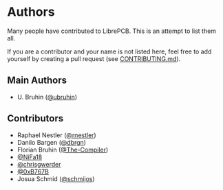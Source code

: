 # Authors

Many people have contributed to LibrePCB. This is an attempt to list them all.

If you are a contributor and your name is not listed here, feel free to add
yourself by creating a pull request (see [CONTRIBUTING.md](CONTRIBUTING.md)).

## Main Authors
- U. Bruhin ([@ubruhin](https://github.com/))

## Contributors
- Raphael Nestler ([@rnestler](https://github.com/rnestler))
- Danilo Bargen ([@dbrgn](https://github.com/dbrgn))
- Florian Bruhin ([@The-Compiler](https://github.com/The-Compiler))
- [@NiFa18](https://github.com/NiFa18)
- [@chrisgwerder](https://github.com/chrisgwerder)
- [@0xB767B](https://github.com/0xB767B)
- Josua Schmid ([@schmijos](https://github.com/schmijos))
